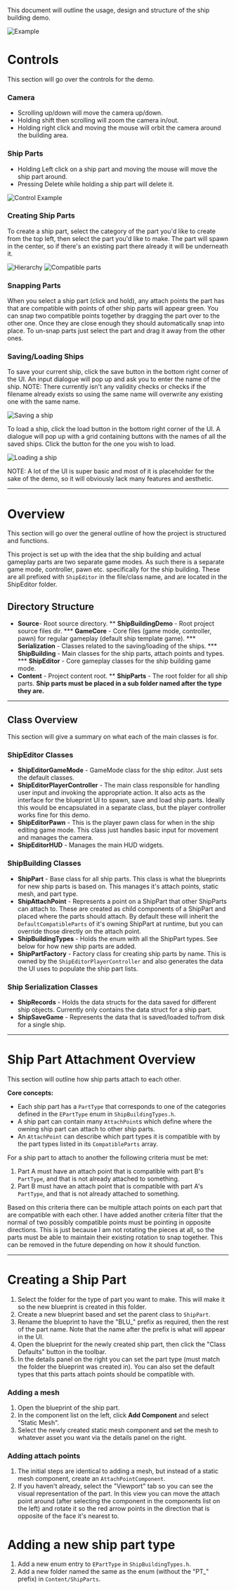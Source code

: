 This document will outline the usage, design and structure of the ship building demo.

![Example](Images/Example.PNG)

# Controls
This section will go over the controls for the demo.

### Camera
* Scrolling up/down will move the camera up/down.
* Holding shift then scrolling will zoom the camera in/out.
* Holding right click and moving the mouse will orbit the camera around the building area.

### Ship Parts
* Holding Left click on a ship part and moving the mouse will move the ship part around.
* Pressing Delete while holding a ship part will delete it.

![Control Example](Images/Example2.PNG)

### Creating Ship Parts
To create a ship part, select the category of the part you'd like to create from the top left, then select the part you'd like to make. The part will spawn in the center, so if there's an existing part there already it will be underneath it.

![Hierarchy](Images/CockpitHierarchy.PNG)
![Compatible parts](Images/CockpitCompatibleParts.PNG)

### Snapping Parts
When you select a ship part (click and hold), any attach points the part has that are compatible with points of other ship parts will appear green. You can snap two compatible points together by dragging the part over to the other one. Once they are close enough they should automatically snap into place.
To un-snap parts just select the part and drag it away from the other ones.

### Saving/Loading Ships
To save your current ship, click the save button in the bottom right corner of the UI. An input dialogue will pop up and ask you to enter the name of the ship.
NOTE: There currently isn't any validity checks or checks if the filename already exists so using the same name will overwrite any existing one with the same name.

![Saving a ship](Images/Saving.PNG)

To load a ship, click the load button in the bottom right corner of the UI. A dialogue will pop up with a grid containing buttons with the names of all the saved ships. Click the button for the one you wish to load.

![Loading a ship](Images/Loading.PNG)

NOTE: A lot of the UI is super basic and most of it is placeholder for the sake of the demo, so it will obviously lack many features and aesthetic.

---

# Overview
This section will go over the general outline of how the project is structured and functions.

This project is set up with the idea that the ship building and actual gameplay parts are two separate game modes. As such there is a separate game mode, controller, pawn etc. specifically for the ship building. These are all prefixed with `ShipEditor` in the file/class name, and are located in the ShipEditor folder.

## Directory Structure
* **Source**- Root source directory.
** **ShipBuildingDemo** - Root project source files dir.
*** **GameCore** - Core files (game mode, controller, pawn) for regular gameplay (default ship template game).
*** **Serialization** - Classes related to the saving/loading of the ships.
*** **ShipBuilding** - Main classes for the ship parts, attach points and types.
*** **ShipEditor** - Core gameplay classes for the ship building game mode.
* **Content** - Project content root.
** **ShipParts** - The root folder for all ship parts. __Ship parts **must** be placed in a sub folder named after the type they are.__

---
## Class Overview
This section will give a summary on what each of the main classes is for.

### ShipEditor Classes
* **ShipEditorGameMode** - GameMode class for the ship editor. Just sets the default classes.
* **ShipEditorPlayerController** - The main class responsible for handling user input and invoking the appropriate action. It also acts as the interface for the blueprint UI to spawn, save and load ship parts. Ideally this would be encapsulated in a separate class, but the player controller works fine for this demo.
* **ShipEditorPawn** - This is the player pawn class for when in the ship editing game mode. This class just handles basic input for movement and manages the camera.
* **ShipEditorHUD** - Manages the main HUD widgets.

### ShipBuilding Classes
* **ShipPart** - Base class for all ship parts. This class is what the blueprints for new ship parts is based on. This manages it's attach points, static mesh, and part type.
* **ShipAttachPoint** - Represents a point on a ShipPart that other ShipParts can attach to. These are created as child components of a ShipPart and placed where the parts should attach. By default these will inherit the `DefaultCompatibleParts` of it's owning ShipPart at runtime, but you can override those directly on the attach point.
* **ShipBuildingTypes** - Holds the enum with all the ShipPart types. See below for how new ship parts are added.
* **ShipPartFactory** - Factory class for creating ship parts by name. This is owned by the `ShipEditorPlayerController` and also generates the data the UI uses to populate the ship part lists.

### Ship Serialization Classes
* **ShipRecords** - Holds the data structs for the data saved for different ship objects. Currently only contains the data struct for a ship part.
* **ShipSaveGame** - Represents the data that is saved/loaded to/from disk for a single ship.

----
# Ship Part Attachment Overview
This section will outline how ship parts attach to each other.

**Core concepts:**
* Each ship part has a `PartType` that corresponds to one of the categories defined in the `EPartType` enum in `ShipBuildingTypes.h`.
* A ship part can contain many `AttachPoint`s which define where the owning ship part can attach to other ship parts.
* An `AttachPoint` can describe which part types it is compatible with by the part types listed in its `CompatibleParts` array.

For a ship part to attach to another the following criteria must be met:
1. Part A must have an attach point that is compatible with part B's `PartType`, and that is not already attached to something.
2. Part B must have an attach point that is compatible with part A's `PartType`, and that is not already attached to something.

Based on this criteria there can be multiple attach points on each part that are compatible with each other. I have added another criteria filter that the normal of two possibly compatible points must be pointing in opposite directions. This is just because I am not rotating the pieces at all, so the parts must be able to maintain their existing rotation to snap together. This can be removed in the future depending on how it should function.

----
# Creating a Ship Part
1. Select the folder for the type of part you want to make. This will make it so the new blueprint is created in this folder.
2. Create a new blueprint based and set the parent class to `ShipPart`.
3. Rename the blueprint to have the "BLU_" prefix as required, then the rest of the part name. Note that the name after the prefix is what will appear in the UI.
4. Open the blueprint for the newly created ship part, then click the "Class Defaults" button in the toolbar.
5. In the details panel on the right you can set the part type (must match the folder the blueprint was created in). You can also set the default types that this parts attach points should be compatible with.

### Adding a mesh
1. Open the blueprint of the ship part.
2. In the component list on the left, click **Add Component** and select "Static Mesh".
3. Select the newly created static mesh component and set the mesh to whatever asset you want via the details panel on the right.

### Adding attach points
1. The initial steps are identical to adding a mesh, but instead of a static mesh component, create an `AttachPointComponent`.
2. If you haven't already, select the "Viewport" tab so you can see the visual representation of the part. In this view you can move the attach point around (after selecting the component in the components list on the left) and rotate it so the red arrow points in the direction that is opposite of the face it's nearest to.


# Adding a new ship part type
1. Add a new enum entry to `EPartType` in `ShipBuildingTypes.h`.
2. Add a new folder named the same as the enum (without the "PT_" prefix) in `Content/ShipParts`.